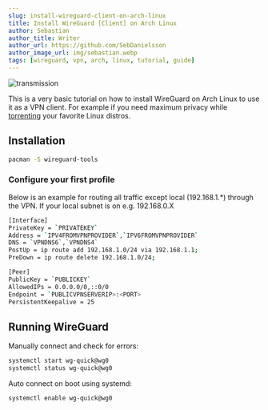 ```yaml
---
slug: install-wireguard-client-on-arch-linux
title: Install WireGuard [Client] on Arch Linux
author: Sebastian
author_title: Writer
author_url: https://github.com/SebDanielsson
author_image_url: img/sebastian.webp
tags: [wireguard, vpn, arch, linux, tutorial, guide]
---
```


![transmission](/img/wireguard.webp)

This is a very basic tutorial on how to install WireGuard on Arch Linux to use it as a VPN client. For example if you need maximum privacy while [torrenting](/install-transmission-on-arch-linux/) your favorite Linux distros.

<!--truncate-->

## Installation
```bash
pacman -S wireguard-tools
```

### Configure your first profile
Below is an example for routing all traffic except local (192.168.1.*) through the VPN. If your local subnet is on e.g. 192.168.0.X

```bash title="/etc/wireguard/wg0.conf"
[Interface]
PrivateKey = `PRIVATEKEY`
Address = `IPV4FROMVPNPROVIDER`,`IPV6FROMVPNPROVIDER`
DNS = `VPNDNS6`,`VPNDNS4`
PostUp = ip route add 192.168.1.0/24 via 192.168.1.1;
PreDown = ip route delete 192.168.1.0/24;

[Peer]
PublicKey = `PUBLICKEY`
AllowedIPs = 0.0.0.0/0,::0/0
Endpoint = `PUBLICVPNSERVERIP>:<PORT>
PersistentKeepalive = 25
  ```  

## Running WireGuard
Manually connect and check for errors:

```bash
systemctl start wg-quick@wg0
systemctl status wg-quick@wg0
```

Auto connect on boot using systemd:

```bash
systemctl enable wg-quick@wg0
```